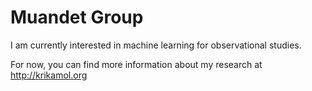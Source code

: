 # Muandet Group

I am currently interested in machine learning for observational studies.

For now, you can find more information about my research at http://krikamol.org
